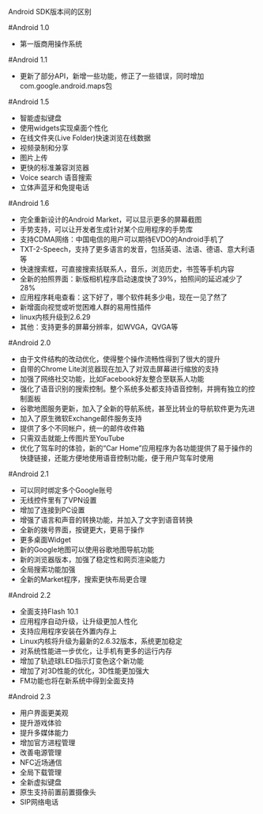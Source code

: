 Android SDK版本间的区别

#Android 1.0

*  第一版商用操作系统

#Android 1.1 

*  更新了部分API，新增一些功能，修正了一些错误，同时增加com.google.android.maps包

#Android 1.5

*  智能虚拟键盘
*  使用widgets实现桌面个性化
*  在线文件夹(Live Folder)快速浏览在线数据
*  视频录制和分享
*  图片上传
*  更快的标准兼容浏览器
*  Voice search 语音搜索
*  立体声蓝牙和免提电话

#Android 1.6

*  完全重新设计的Android Market，可以显示更多的屏幕截图
*  手势支持，可以让开发者生成针对某个应用程序的手势库
*  支持CDMA网络：中国电信的用户可以期待EVDO的Android手机了
*  TXT-2-Speech，支持了更多语言的发音，包括英语、法语、德语、意大利语等
*  快速搜索框，可直接搜索括联系人，音乐，浏览历史，书签等手机内容
*  全新的拍照界面：新版相机程序启动速度快了39%，拍照间的延迟减少了28%
*  应用程序耗电查看：这下好了，哪个软件耗多少电，现在一见了然了
*  新增面向视觉或听觉困难人群的易用性插件
*  linux内核升级到2.6.29
*  其他：支持更多的屏幕分辨率，如WVGA，QVGA等

#Android 2.0

*  由于文件结构的改动优化，使得整个操作流畅性得到了很大的提升
*  自带的Chrome Lite浏览器现在加入了对双击屏幕进行缩放的支持
*  加强了网络社交功能，比如Facebook好友整合至联系人功能
*  强化了语音识别的搜索控制。整个系统多处都支持语音控制，并拥有独立的控制面板
*  谷歌地图服务更新，加入了全新的导航系统，甚至比转业的导航软件更为先进
*  加入了原生微软Exchange邮件服务支持
*  提供了多个不同帐户，统一的邮件收件箱
*  只需双击就能上传图片至YouTube
*  优化了驾车时的体验，新的“Car Home”应用程序为各功能提供了易于操作的快捷链接，还能方便地使用语音控制功能，便于用户驾车时使用

#Android 2.1

*  可以同时绑定多个Google账号
*  无线控件里有了VPN设置
*  增加了连接到PC设置
*  增强了语言和声音的转换功能，并加入了文字到语音转换
*  全新的拨号界面，按键更大，更易于操作
*  更多桌面Widget
*  新的Google地图可以使用谷歌地图导航功能
*  新的浏览器版本，加强了稳定性和网页渲染能力
*  全局搜索功能加强
*  全新的Market程序，搜索更快布局更合理

#Android 2.2

*  全面支持Flash 10.1
*  应用程序自动升级，让升级更加人性化
*  支持应用程序安装在外置内存上
*  Linux内核将升级为最新的2.6.32版本，系统更加稳定
*  对系统性能进一步优化，让手机有更多的运行内存
*  增加了轨迹球LED指示灯变色这个新功能
*  增加了对3D性能的优化，3D性能更加强大
*  FM功能也将在新系统中得到全面支持

#Android 2.3

*  用户界面更美观
*  提升游戏体验
*  提升多媒体能力
*  增加官方进程管理
*  改善电源管理
*  NFC近场通信
*  全局下载管理
*  全新虚拟键盘
*  原生支持前置前置摄像头
*  SIP网络电话
